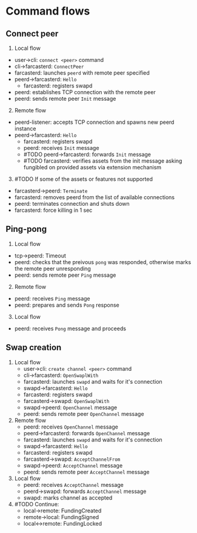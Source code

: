 # Command flows

## Connect peer
1. Local flow
  - user->cli: `connect <peer>` command
  - cli->farcasterd: `ConnectPeer`
  - farcasterd: launches `peerd` with remote peer specified
  - peerd->farcasterd: `Hello`
	- farcasterd: registers swapd
  - peerd: establishes TCP connection with the remote peer
  - peerd: sends remote peer `Init` message
2. Remote flow
  - peerd-listener: accepts TCP connection and spawns new peerd instance
  - peerd->farcasterd: `Hello`
	- farcasterd: registers swapd
	- peerd: receives `Init` message
	- #TODO peerd->farcasterd: forwards `Init` message
	- #TODO farcasterd: verifies assets from the init message asking fungibled on provided assets via extension mechanism
3. #TODO If some of the assets or features not supported
  - farcasterd->peerd: `Terminate`
  - farcasterd: removes peerd from the list of available connections
  - peerd: terminates connection and shuts down
  - farcasterd: force killing in 1 sec

## Ping-pong
1. Local flow
  - tcp->peerd: Timeout
  - peerd: checks that the preivous `pong` was responded, otherwise marks the remote peer unresponding
  - peerd: sends remote peer `Ping` message
2. Remote flow
  - peerd: receives `Ping` message
  - peerd: prepares and sends `Pong` response
3. Local flow
  - peerd: receives `Pong` message and proceeds

## Swap creation
1. Local flow
	- user->cli: `create channel <peer>` command
	- cli->farcasterd: `OpenSwaplWith`
	- farcasterd: launches `swapd` and waits for it's connection
	- swapd->farcasterd: `Hello`
	- farcasterd: registers swapd
	- farcasterd->swapd: `OpenSwaplWith`
	- swapd->peerd: `OpenChannel` message
	- peerd: sends remote peer `OpenChannel` message
2. Remote flow
	- peerd: receives `OpenChannel` message
	- peerd->farcasterd: forwards `OpenChannel` message
	- farcasterd: launches `swapd` and waits for it's connection
	- swapd->farcasterd: `Hello`
	- farcasterd: registers swapd
	- farcasterd->swapd: `AcceptChannelFrom`
	- swapd->peerd: `AcceptChannel` message
	- peerd: sends remote peer `AcceptChannel` message
3. Local flow
	- peerd: receives `AcceptChannel` message
	- peerd->swapd: forwards `AcceptChannel` message
	- swapd: marks channel as accepted
4. #TODO Continue:
	* local->remote: FundingCreated
	* remote->local: FundingSigned
	* local<->remote: FundingLocked
